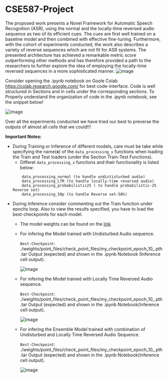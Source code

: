 # CSE587-Project
The proposed work presents a Novel Framework for Automatic Speech Recognition (ASR), using the normal and the locally-time reversed audio sequence as two of its efficient cues. The cues are first well trained on a baseline model and then combined with effective fine-tuning. Furthermore, with the cohort of experiments conducted, the work also describes a variety of reverse sequences which are not fit for ASR systems. The presented architecture has achieved a remarkable metric score outperforming other methods and has therefore provided a path to the researchers to further explore the idea of employing the locally-time reversed sequences in a more sophisticated manner.
![image](https://user-images.githubusercontent.com/47940851/236496758-a5c38ba2-de56-4489-9898-56e0db977d15.png)

Consider opening the .ipynb notebook on Goole Colab https://colab.research.google.com/ for best code-interface. Code is well structured in Sections and in cells under the corresponding sections. To Properly understand the organization of code in the .ipynb notebook, see the snippet below! 

![image](https://user-images.githubusercontent.com/47940851/236500252-4c5cabea-d811-4cf2-b797-652e292bea84.png)

Over all the experiments conducted we have tried our best to preverse the outputs of almost all cells that we could!!! 

**Important Notes:** 
* During Training or Inference of different models, care must be take while specifying the name(**x**)  of the ```data_processing_x``` functions when loading the Train and Test loaders (under the Section Train-Test Functions). 
  * Differet ```data_processing_x``` functions and their functionality is listed below: 
  ```
      data_processing_normal (to handle undististurbed audio)
      data_processing_LTR (to handle locally-time reversed audio)
      data_processing_probabilistic25 ( to handle probabilistic-25 Reverse set)
      data_processing_50p (to handle Reverse set-50%)
  ```
* During Inference consider commenting out the Train function under epochs loop. Also to view the results specified, you have to load the best-checkpoints for each model.
  * The model weights can be found on the [link](www.google.co.in)
  * For infering the Model trained with Undisturbed Audio sequence.
  
    ```Best-Checkpoint```: ./weights/point_files/check_point_files/my_checkpoint_epoch_10_.pth.tar
    Output (expected) and shown in the .ipynb Notebook (Inference cell output).
    
    ![image](https://user-images.githubusercontent.com/47940851/236508244-dd4eb13c-d9ff-4ff8-a007-04a179cc58d8.png)

  * For infering the Model trained with Locally Time Reversed Audio sequence.
  
    ```Best-Checkpoint```: ./weights/point_files/check_point_files/my_checkpoint_epoch_10_.pth.tar
    Output (expected) and shown in the .ipynb Notebook(Inference cell output).
    
    ![image](https://user-images.githubusercontent.com/47940851/236508445-8e762186-3bae-40e7-ad68-a2b98c337e71.png)

    
  * For infering the Ensemble Model trained with combination of Undisturbed and Locally Time Reversed Audio Sequence.
  
    ```Best-Checkpoint```: ./weights/point_files/check_point_files/my_checkpoint_epoch_10_.pth.tar
    Output (expected) and shown in the .ipynb Notebook(Inference cell output).
    
    ![image](https://user-images.githubusercontent.com/47940851/236508599-54e20d32-aa57-40ae-b07a-2e5097a55845.png)


